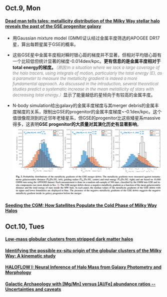 ## Oct.9, Mon
#### [Dead man tells tales: metallicity distribution of the Milky Way stellar halo reveals the past of the GSE progenitor galaxy](https://arxiv.org/abs/2310.05287)
- 用Gaussian mixture model (GMM)证认经过金属丰度筛选的APOGEE DR17星，算出每颗星属于GSE的概率。

- 这些GSE星中金属丰度相对瞬时银心距的梯度并不显著，但相对平均银心距有一个比较低但统计显著的梯度-0.014dex/kpc。**更有信息的是金属丰度相对于total energy的梯度。**<font size=2 color=grey>*（原因:In a situation where we lack a large coverage of the halo tracers, using integrals of motion, particularly the total energy (E), as a parameter to measure the metallicity gradient is indeed a more fundamental approach. As discussed in the introduction, several theoretical studies predict a systematic increase in the mean metallicity of stars with decreasing total energy.）*</font>显示了能量越低的星倾向于有较高的金属丰度。

- N-body simulation给出galaxy的金属丰度梯度与其merger debris的金属丰度梯度的关系，限制出GSE的progenitor的金属丰度梯度~-0.1dex/kpc。这个值很像观测到的近邻年老矮星系，但GSE的progenitor比这些矮星系massive得多，这表明**GSE progenitor的大质量对其演化历史有显著影响**。
![image](images/23.10/05287_Fig3.png)
#### [Seeding the CGM: How Satellites Populate the Cold Phase of Milky Way Halos](https://arxiv.org/abs/2310.04404)


## Oct.10, Tues
#### [Low-mass globular clusters from stripped dark matter halos](https://arxiv.org/abs/2310.03790)

#### [Identifying the possible ex-situ origin of the globular clusters of the Milky Way: A kinematic study](https://arxiv.org/abs/2310.04492)

#### [HALOFLOW I: Neural Inference of Halo Mass from Galaxy Photometry and Morphology](https://arxiv.org/abs/2310.04503)


#### [Galactic Archaeology with [Mg/Mn] versus [Al/Fe] abundance ratios -- Uncertainties and caveats](https://arxiv.org/abs/2310.04530)